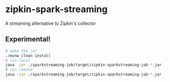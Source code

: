 # zipkin-spark-streaming
A streaming alternative to Zipkin's collector


## Experimental!

```bash
# make the jar
./mvnw clean install
# run local
java -jar ./sparkstreaming-job/target/zipkin-sparkstreaming-job-*.jar
# run remote
java -jar ./sparkstreaming-job/target/zipkin-sparkstreaming-job-*.jar --zipkin.sparkstreaming.sparkMaster=spark://acole:7077
```
